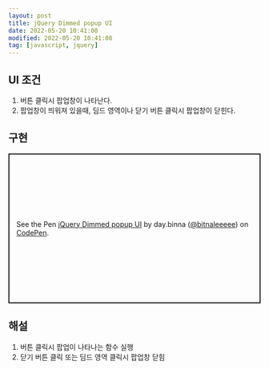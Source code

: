 ```yaml
---
layout: post
title: jQuery Dimmed popup UI
date: 2022-05-20 10:41:08
modified: 2022-05-20 10:41:08
tag: [javascript, jquery]
---
```


## UI 조건
1. 버튼 클릭시 팝업창이 나타난다.
2. 팝업창이 띄워져 있을때, 딤드 영역이나 닫기 버튼 클릭시 팝업창이 닫힌다.

## 구현
<p class="codepen" data-height="300" data-default-tab="html,result" data-slug-hash="zYabwQN" data-user="bitnaleeeee" style="height: 300px; box-sizing: border-box; display: flex; align-items: center; justify-content: center; border: 2px solid; margin: 1em 0; padding: 1em;">
  <span>See the Pen <a href="https://codepen.io/bitnaleeeee/pen/zYabwQN">
  jQuery Dimmed popup UI</a> by day.binna (<a href="https://codepen.io/bitnaleeeee">@bitnaleeeee</a>)
  on <a href="https://codepen.io">CodePen</a>.</span>
</p>
<script async src="https://cpwebassets.codepen.io/assets/embed/ei.js"></script>

## 해설
1. 버튼 클릭시 팝업이 나타나는 함수 실행
2. 닫기 버튼 클릭 또는 딤드 영역 클릭시 팝업창 닫힘
